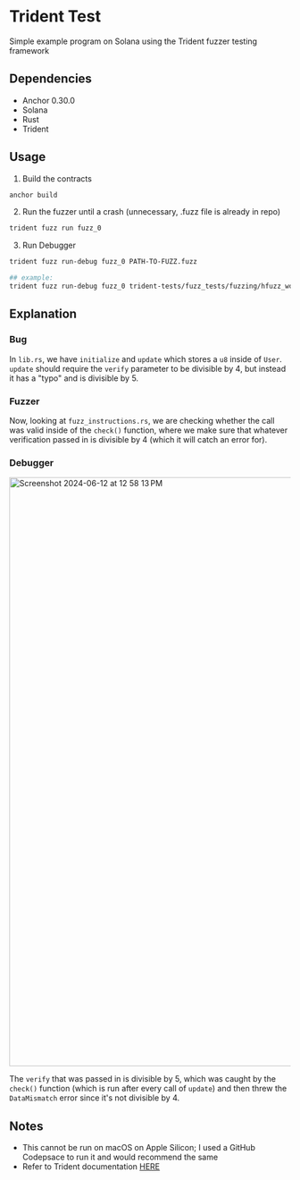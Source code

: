 # Trident Test
Simple example program on Solana using the Trident fuzzer testing framework 

## Dependencies
- Anchor 0.30.0
- Solana
- Rust
- Trident

## Usage
1. Build the contracts
```bash
anchor build
```

2. Run the fuzzer until a crash (unnecessary, .fuzz file is already in repo) 
```bash
trident fuzz run fuzz_0
```

3. Run Debugger
```bash
trident fuzz run-debug fuzz_0 PATH-TO-FUZZ.fuzz

## example:
trident fuzz run-debug fuzz_0 trident-tests/fuzz_tests/fuzzing/hfuzz_workspace/fuzz_0/SIGABRT.PC.7ffff7c7100b.STACK.1bd25de105.CODE.-6.ADDR.0.INSTR.mov____0x108(%rsp),%rax.fuzz
```

## Explanation
### Bug
In `lib.rs`, we have `initialize` and `update` which stores a `u8` inside of `User`. `update` should require the `verify` parameter to be divisible by 4, but instead it has a "typo" and is divisible by 5. 

### Fuzzer
Now, looking at `fuzz_instructions.rs`, we are checking whether the call was valid inside of the `check()` function, where we make sure that whatever verification passed in is divisible by 4 (which it will catch an error for). 

### Debugger
<img width="1054" alt="Screenshot 2024-06-12 at 12 58 13 PM" src="https://github.com/RohanVSuri/trident_test/assets/32184195/4fb5ee93-7e1a-47c1-9676-8d8a5b8b964e">

The `verify` that was passed in is divisible by 5, which was caught by the `check()` function (which is run after every call of `update`) and then threw the `DataMismatch` error since it's not divisible by 4. 

## Notes
- This cannot be run on macOS on Apple Silicon; I used a GitHub Codepsace to run it and would recommend the same
- Refer to Trident documentation [HERE](https://ackee.xyz/trident/docs/latest/)
